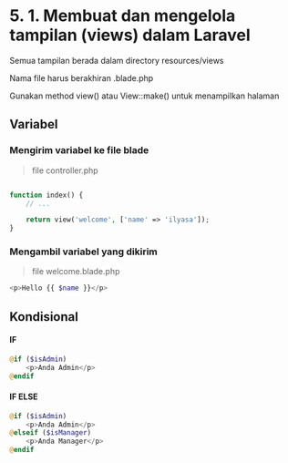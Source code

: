 # 5. 1. Membuat dan mengelola tampilan (views) dalam Laravel

Semua tampilan berada dalam directory resources/views

Nama file harus berakhiran .blade.php

Gunakan method view() atau View::make() untuk menampilkan halaman

## Variabel

### Mengirim variabel ke file blade

> file controller.php

```php

function index() {
    // ...

    return view('welcome', ['name' => 'ilyasa']);
}
```

### Mengambil variabel yang dikirim

> file welcome.blade.php

```php
<p>Hello {{ $name }}</p>
```

## Kondisional

#### IF

```php
@if ($isAdmin)
    <p>Anda Admin</p>
@endif
```

#### IF ELSE

```php
@if ($isAdmin)
    <p>Anda Admin</p>
@elseif ($isManager)
    <p>Anda Manager</p>
@endif
```